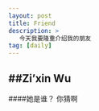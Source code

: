 ```yaml
---
layout: post
title: Friend
description: >
   今天我要隆重介绍我的朋友
tag: [daily]
---
```


##**Zi’xin Wu**
---
####她是谁？
你猜啊
